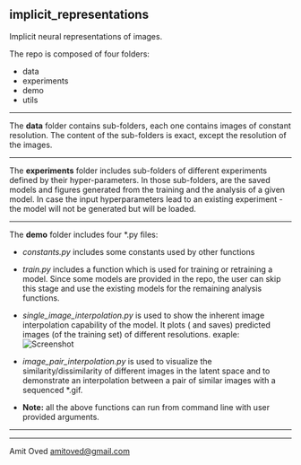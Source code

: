 ## implicit_representations

Implicit neural representations of images.

The repo is composed of four folders:

* data
* experiments
* demo
* utils

***
The **data** folder contains sub-folders, each one contains images of constant resolution. The content of the
sub-folders is exact, except the resolution of the images.
***
The **experiments** folder includes sub-folders of different experiments defined by their hyper-parameters. In those
sub-folders, are the saved models and figures generated from the training and the analysis of a given model. In case the
input hyperparameters lead to an existing experiment - the model will not be generated but will be loaded.
***
The **demo** folder includes four *.py files:
* *constants.py* includes some constants used by other functions
* *train.py* includes a function which is used for training or retraining a model. Since some models are provided in the
  repo, the user can skip this stage and use the existing models for the remaining analysis functions.
* *single_image_interpolation.py* is used to show the inherent image interpolation capability of the model. It plots (
  and saves) predicted images (of the training set) of different resolutions. exaple:
  ![Screenshot](../implicit_representations/experiments/res_144_act_relu_loss_mse_embed_dim_4/image_interpolation_idx_96.png)

* *image_pair_interpolation.py* is used to visualize the similarity/dissimilarity of different images in the latent
  space and to demonstrate an interpolation between a pair of similar images with a sequenced *.gif.
* **Note:** all the above functions can run from command line with user provided arguments.

***
***
Amit Oved
amitoved@gmail.com